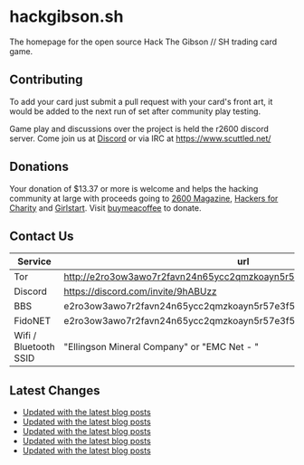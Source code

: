 # hackgibson.sh
The homepage for the open source Hack The Gibson // SH trading card game.


## Contributing

To add your card just submit a pull request with your card's front art, it would be added to the next run of set after community play testing.

Game play and discussions over the project is held the r2600 discord server. Come join us at [Discord](https://discord.com/invite/9hABUzz) or via IRC at https://www.scuttled.net/


## Donations

Your donation of $13.37 or more is welcome and helps the hacking community at large with proceeds going to [2600 Magazine](https://2600.com/), [Hackers for Charity](https://hackersforcharity.org) and [Girlstart](https://girlstart.org).  Visit [buymeacoffee](https://www.buymeacoffee.com/hackgibson.sh) to donate.


## Contact Us

Service | url
-|-
Tor | http://e2ro3ow3awo7r2favn24n65ycc2qmzkoayn5r57e3f56nvjwdcgg32ad.onion
Discord | https://discord.com/invite/9hABUzz
BBS | e2ro3ow3awo7r2favn24n65ycc2qmzkoayn5r57e3f56nvjwdcgg32ad.onion:23
FidoNET | e2ro3ow3awo7r2favn24n65ycc2qmzkoayn5r57e3f56nvjwdcgg32ad.onion:24554
Wifi / Bluetooth SSID | "Ellingson Mineral Company" or "EMC Net - <fidonet address>"

## Latest Changes
<!-- BLOG-POST-LIST:START -->
- [Updated with the latest blog posts](https://github.com/DFW2600/hackgibson.sh/commit/924fa17a04e7a391d520c7a0e0b47fec585c65a8)
- [Updated with the latest blog posts](https://github.com/DFW2600/hackgibson.sh/commit/8b8352dfef68981e3795f886ed863138bbd7bd0e)
- [Updated with the latest blog posts](https://github.com/DFW2600/hackgibson.sh/commit/a2b392e85ac3054b7be1bf4b52fb79605f132c5b)
- [Updated with the latest blog posts](https://github.com/DFW2600/hackgibson.sh/commit/8691a1f707e34555aed4becf9dafd0b4adfdb25f)
- [Updated with the latest blog posts](https://github.com/DFW2600/hackgibson.sh/commit/0fef36540f348577dd2a6aead2bbeff482c7d292)
<!-- BLOG-POST-LIST:END -->
